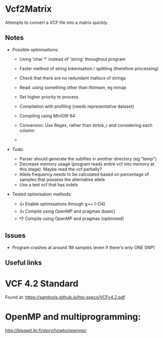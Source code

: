 # Vcf2Matrix

Attempts to convert a VCF file into a matrix quickly.

## Notes
* Possible optimisations:
	- Using 'char *' instead of 'string' throughout program
	- Faster method of string tokenisation / splitting (therefore processing)
	- Check that there are no redundant mallocs of strings
	- Read: using something other than ifstream, eg mmap
	- Set higher priority to process
	- Compilation with profiling (needs representative dataset)
	
	- Compiling using MinGW-64
	- Conversion: Use Regex, rather than strtok_r and considering each column
	- 
	
* Todo:
	- Parser should generate the subfiles in another directory (eg "temp")
	- Decrease memory usage (program reads entire vcf into memory at this stage). Maybe read the vcf partially?
	- Allele frequency needs to be calculated based on percentage of samples that possess the alternative allele
	- Use a test vcf that has indels
	
* Tested optimisation methods:
	- :thumbsup: Enable optimisations through g++ (-O4)
	- :thumbsup: Compile using OpenMP and pragmas (basic)
	- :thumbsdown: Compile using OpenMP and pragmas (optimised)
	
## Issues
* Program crashes at around 1M samples (even if there's only ONE SNP)
	
## Useful links
# VCF 4.2 Standard
Found at:
https://samtools.github.io/hts-specs/VCFv4.2.pdf

# OpenMP and multiprogramming:
http://bisqwit.iki.fi/story/howto/openmp/

